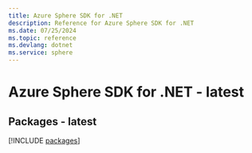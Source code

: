 ```yaml
---
title: Azure Sphere SDK for .NET
description: Reference for Azure Sphere SDK for .NET
ms.date: 07/25/2024
ms.topic: reference
ms.devlang: dotnet
ms.service: sphere
---
```

# Azure Sphere SDK for .NET - latest
## Packages - latest
[!INCLUDE [packages](sphere-index.md)]